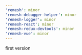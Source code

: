 ```yaml
---
'remesh': minor
'remesh-debugger-helper': minor
'remesh-logger': minor
'remesh-react': minor
'remesh-redux-devtools': minor
'remesh-vue': minor
---
```


first version
